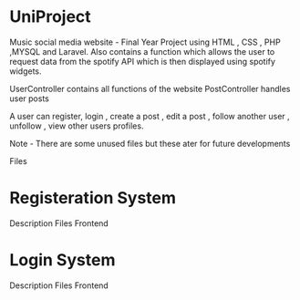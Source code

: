 # UniProject

Music social media website - Final Year Project using HTML , CSS , PHP ,MYSQL and Laravel. Also contains a function which allows the user to request data from the spotify API which is then displayed using spotify widgets.

UserController contains all functions of the website 
PostController handles user posts 

A user can register, login , create a post , edit a post , follow another user , unfollow , view other users profiles. 

Note - There are some unused files but these ater for future developments


Files
 
# Registeration System
  Description
  Files
  Frontend
  
# Login System
  Description
  Files
  Frontend
  
  
  
  
